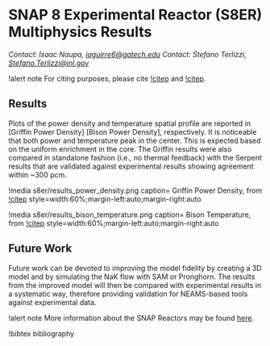 # SNAP 8 Experimental Reactor (S8ER) Multiphysics Results

*Contact: Isaac Naupa, iaguirre6@gatech.edu*
*Contact: Stefano Terlizzi, Stefano.Terlizzi@inl.gov*

!alert note
For citing purposes, please cite [!citep](s8er_garcia2022) and [!citep](s8er_naupa2022).

## Results

Plots of the power density and temperature spatial profile are reported in [Griffin Power Density] [Bison Power Density], respectively. It is noticeable that both power and temperature peak in the center. This is expected based on the uniform enrichment in the core. The Griffin results were also compared in standalone fashion (i.e., no thermal feedback) with the Serpent results that are validated against experimental results showing agreement within ~300 pcm. 

!media s8er/results_power_density.png
  caption= Griffin Power Density, from [!citep](s8er_naupa2022)
  style=width:60%;margin-left:auto;margin-right:auto

!media s8er/results_bison_temperature.png
  caption= Bison Temperature, from [!citep](s8er_naupa2022)
  style=width:60%;margin-left:auto;margin-right:auto

## Future Work

Future work can be devoted to improving the model fidelity by creating a 3D model and by simulating the NaK flow with SAM or Pronghorn. The results from the improved model will then be compared with experimental results in a systematic way, therefore providing validation for NEAMS-based tools against experimental data.

!alert note
More information about the SNAP Reactors may be found [here](https://github.com/CORE-GATECH-GROUP/SNAP-REACTORS).

!bibtex bibliography


